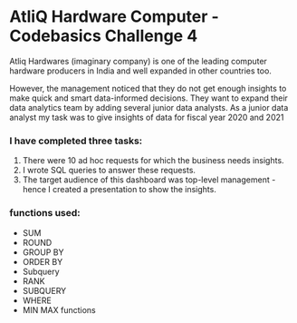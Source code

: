 # AtliQ Hardware Computer - Codebasics Challenge 4
Atliq Hardwares (imaginary company) is one of the leading computer hardware producers in India and well expanded in other countries too.

However, the management noticed that they do not get enough insights to make quick and smart data-informed decisions. They want to expand their data analytics team by adding several junior data analysts. As a junior data analyst my task was to give insights of data for fiscal year 2020 and 2021

### I have completed three tasks:
1. There were 10 ad hoc requests for which the business needs insights.
2. I wrote SQL queries to answer these requests. 
3. The target audience of this dashboard was top-level management - hence I created a presentation to show the insights.

### functions used: 
- SUM
- ROUND
- GROUP BY
- ORDER BY
- Subquery
- RANK
- SUBQUERY
- WHERE
- MIN MAX functions
